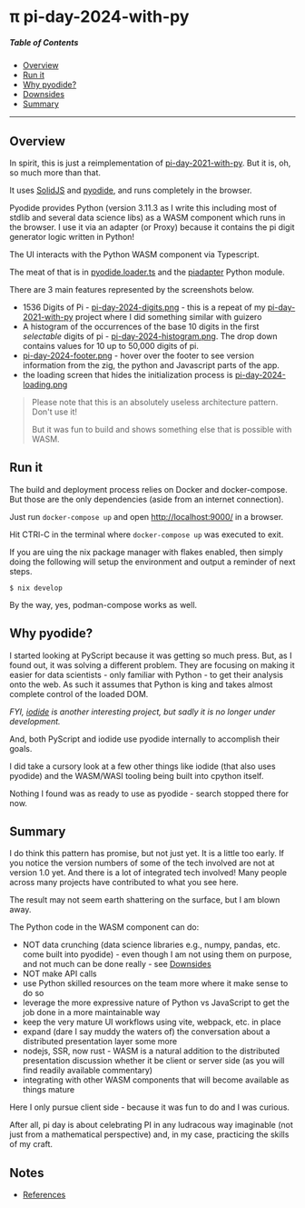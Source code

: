 # &pi; pi-day-2024-with-py

##### Table of Contents

- [Overview](#overview)
- [Run it](#run-it)
- [Why pyodide?](#why-pyodide)
- [Downsides](./docs/wasm-downsides.md)
- [Summary](#summary)

---

## Overview

In spirit, this is just a reimplementation of [pi-day-2021-with-py](https://github.com/klmcwhirter/pi-day-2021-with-py). But it is, oh, so much more than that.

It uses [SolidJS](https://www.solidjs.com/) and [pyodide](https://pyodide.org/), and runs completely in the browser.

Pyodide provides Python (version 3.11.3 as I write this including most of stdlib and several data science libs) as a WASM component which runs in the browser. I use it via an adapter (or Proxy) because it contains the pi digit generator logic written in Python!

The UI interacts with the Python WASM component via Typescript.

The meat of that is in [pyodide.loader.ts](./src/pi/pyodide.loader.ts) and the [piadapter](./piadapter/__init__.py) Python module.

There are 3 main features represented by the screenshots below.

- 1536 Digits of Pi - [pi-day-2024-digits.png](./docs/pi-day-2024-digits.png) - this is a repeat of my [pi-day-2021-with-py](https://github.com/klmcwhirter/pi-day-2021-with-py) project where I did something similar with guizero
- A histogram of the occurrences of the base 10 digits in the first _selectable_ digits of pi - [pi-day-2024-histogram.png](./docs/pi-day-2024-histogram.png). The drop down contains values for 10 up to 50,000 digits of pi.
- [pi-day-2024-footer.png](./docs/pi-day-2024-footer.png) - hover over the footer to see version information from the zig, the python and Javascript parts of the app.
- the loading screen that hides the initialization process is [pi-day-2024-loading.png](./docs/pi-day-2024-loading.png)

> Please note that this is an absolutely useless architecture pattern. Don't use it!
>
> But it was fun to build and shows something else that is possible with WASM.

## Run it

The build and deployment process relies on Docker and docker-compose. But those are the only dependencies (aside from an internet connection).

Just run `docker-compose up` and open [http://localhost:9000/](http://localhost:9000/) in a browser.

Hit CTRl-C in the terminal where `docker-compose up` was executed to exit.

If you are uing the nix package manager with flakes enabled, then simply doing the following will setup the environment and output a reminder of next steps.

`$ nix develop`

 By the way, yes, podman-compose works as well.

## Why pyodide?

I started looking at PyScript because it was getting so much press. But, as I found out, it was solving a different problem. They are focusing on making it easier for data scientists - only familiar with Python - to get their analysis onto the web. As such it assumes that Python is king and takes almost complete control of the loaded DOM.

_FYI, [iodide](https://github.com/iodide-project/iodide) is another interesting project, but sadly it is no longer under development._

And, both PyScript and iodide use pyodide internally to accomplish their goals.

I did take a cursory look at a few other things like iodide (that also uses pyodide) and the WASM/WASI tooling being built into cpython itself.

Nothing I found was as ready to use as pyodide - search stopped there for now.

## Summary

I do think this pattern has promise, but not just yet. It is a little too early. If you notice the version numbers of some of the tech involved are not at version 1.0 yet. And there is a lot of integrated tech involved! Many people across many projects have contributed to what you see here.

The result may not seem earth shattering on the surface, but I am blown away.

The Python code in the WASM component can do:

- NOT data crunching (data science libraries e.g., numpy, pandas, etc. come built into pyodide) - even though I am not using them on purpose, and not much can be done really - see [Downsides](./docs/wasm-downsides.md)
- NOT make API calls
- use Python skilled resources on the team more where it make sense to do so
- leverage the more expressive nature of Python vs JavaScript to get the job done in a more maintainable way
- keep the very mature UI workflows using vite, webpack, etc. in place
- expand (dare I say muddy the waters of) the conversation about a distributed presentation layer some more
- nodejs, SSR, now rust - WASM is a natural addition to the distributed presentation discussion whether it be client or server side (as you will find readily available commentary)
- integrating with other WASM components that will become available as things mature

Here I only pursue client side - because it was fun to do and I was curious.

After all, pi day is about celebrating PI in any ludracous way imaginable (not just from a mathematical perspective) and, in my case, practicing the skills of my craft.

## Notes

- [References](./docs/references.md)

